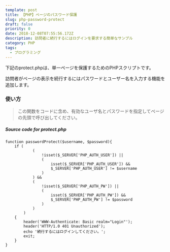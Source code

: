 ```yaml
---
template: post
title: 【PHP】ページのパスワード保護
slug: php-password-protect
draft: false
priority: 0
date: 2018-12-08T07:55:56.172Z
description: 訪問者に続行するにはログインを要求する簡単なサンプル
category: PHP
tags:
  - プログラミング
---
```

下記のprotect.phpは、単一ページを保護するためのPHPスクリプトです。

訪問者がページの表示を続行するにはパスワードとユーザー名を入力する機能を追加します。

### 使い方

> この関数をコードに含め、有効なユーザ名とパスワードを指定してページの先頭で呼び出してください。

<!--StartFragment-->

##### Source code for protect.php

```
function passwordProtect($username, $password){
	if (
			(
				!isset($_SERVER['PHP_AUTH_USER']) ||
				(
					isset($_SERVER['PHP_AUTH_USER']) &&
					$_SERVER['PHP_AUTH_USER'] != $username
				)
			) &&
			(
				!isset($_SERVER['PHP_AUTH_PW']) ||
				(
					isset($_SERVER['PHP_AUTH_PW']) &&
					$_SERVER['PHP_AUTH_PW'] != $password
				)
			)
		)
	{
		header('WWW-Authenticate: Basic realm="Login"');
		header('HTTP/1.0 401 Unauthorized');
		echo '続行するにはログインしてください。';
		exit;
	}
}
```

<!--EndFragment-->